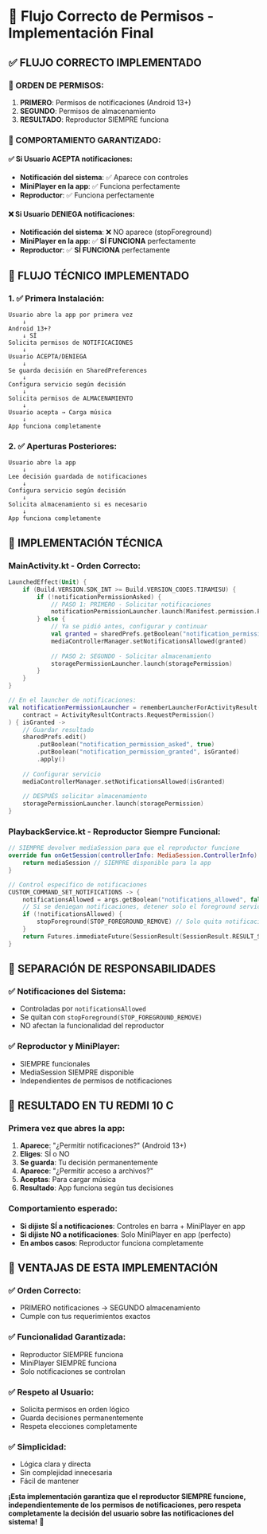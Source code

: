 # 🔔 Flujo Correcto de Permisos - Implementación Final

## ✅ **FLUJO CORRECTO IMPLEMENTADO**

### **🎯 ORDEN DE PERMISOS:**
1. **PRIMERO**: Permisos de notificaciones (Android 13+)
2. **SEGUNDO**: Permisos de almacenamiento
3. **RESULTADO**: Reproductor SIEMPRE funciona

### **📱 COMPORTAMIENTO GARANTIZADO:**

#### **✅ Si Usuario ACEPTA notificaciones:**
- **Notificación del sistema**: ✅ Aparece con controles
- **MiniPlayer en la app**: ✅ Funciona perfectamente
- **Reproductor**: ✅ Funciona perfectamente

#### **❌ Si Usuario DENIEGA notificaciones:**
- **Notificación del sistema**: ❌ NO aparece (stopForeground)
- **MiniPlayer en la app**: ✅ **SÍ FUNCIONA** perfectamente
- **Reproductor**: ✅ **SÍ FUNCIONA** perfectamente

## 🔄 **FLUJO TÉCNICO IMPLEMENTADO**

### **1. ✅ Primera Instalación:**
```
Usuario abre la app por primera vez
    ↓
Android 13+? 
    ↓ SÍ
Solicita permisos de NOTIFICACIONES
    ↓
Usuario ACEPTA/DENIEGA
    ↓
Se guarda decisión en SharedPreferences
    ↓
Configura servicio según decisión
    ↓
Solicita permisos de ALMACENAMIENTO
    ↓
Usuario acepta → Carga música
    ↓
App funciona completamente
```

### **2. ✅ Aperturas Posteriores:**
```
Usuario abre la app
    ↓
Lee decisión guardada de notificaciones
    ↓
Configura servicio según decisión
    ↓
Solicita almacenamiento si es necesario
    ↓
App funciona completamente
```

## 🔧 **IMPLEMENTACIÓN TÉCNICA**

### **MainActivity.kt - Orden Correcto:**
```kotlin
LaunchedEffect(Unit) {
    if (Build.VERSION.SDK_INT >= Build.VERSION_CODES.TIRAMISU) {
        if (!notificationPermissionAsked) {
            // PASO 1: PRIMERO - Solicitar notificaciones
            notificationPermissionLauncher.launch(Manifest.permission.POST_NOTIFICATIONS)
        } else {
            // Ya se pidió antes, configurar y continuar
            val granted = sharedPrefs.getBoolean("notification_permission_granted", false)
            mediaControllerManager.setNotificationsAllowed(granted)
            
            // PASO 2: SEGUNDO - Solicitar almacenamiento
            storagePermissionLauncher.launch(storagePermission)
        }
    }
}

// En el launcher de notificaciones:
val notificationPermissionLauncher = rememberLauncherForActivityResult(
    contract = ActivityResultContracts.RequestPermission()
) { isGranted ->
    // Guardar resultado
    sharedPrefs.edit()
        .putBoolean("notification_permission_asked", true)
        .putBoolean("notification_permission_granted", isGranted)
        .apply()
    
    // Configurar servicio
    mediaControllerManager.setNotificationsAllowed(isGranted)
    
    // DESPUÉS solicitar almacenamiento
    storagePermissionLauncher.launch(storagePermission)
}
```

### **PlaybackService.kt - Reproductor Siempre Funcional:**
```kotlin
// SIEMPRE devolver mediaSession para que el reproductor funcione
override fun onGetSession(controllerInfo: MediaSession.ControllerInfo): MediaSession? {
    return mediaSession // SIEMPRE disponible para la app
}

// Control específico de notificaciones
CUSTOM_COMMAND_SET_NOTIFICATIONS -> {
    notificationsAllowed = args.getBoolean("notifications_allowed", false)
    // Si se deniegan notificaciones, detener solo el foreground service
    if (!notificationsAllowed) {
        stopForeground(STOP_FOREGROUND_REMOVE) // Solo quita notificación
    }
    return Futures.immediateFuture(SessionResult(SessionResult.RESULT_SUCCESS))
}
```

## 🎯 **SEPARACIÓN DE RESPONSABILIDADES**

### **✅ Notificaciones del Sistema:**
- Controladas por `notificationsAllowed`
- Se quitan con `stopForeground(STOP_FOREGROUND_REMOVE)`
- NO afectan la funcionalidad del reproductor

### **✅ Reproductor y MiniPlayer:**
- SIEMPRE funcionales
- MediaSession SIEMPRE disponible
- Independientes de permisos de notificaciones

## 📱 **RESULTADO EN TU REDMI 10 C**

### **Primera vez que abres la app:**
1. **Aparece**: "¿Permitir notificaciones?" (Android 13+)
2. **Eliges**: SÍ o NO
3. **Se guarda**: Tu decisión permanentemente
4. **Aparece**: "¿Permitir acceso a archivos?"
5. **Aceptas**: Para cargar música
6. **Resultado**: App funciona según tus decisiones

### **Comportamiento esperado:**
- **Si dijiste SÍ a notificaciones**: Controles en barra + MiniPlayer en app
- **Si dijiste NO a notificaciones**: Solo MiniPlayer en app (perfecto)
- **En ambos casos**: Reproductor funciona completamente

## 🚀 **VENTAJAS DE ESTA IMPLEMENTACIÓN**

### **✅ Orden Correcto:**
- PRIMERO notificaciones → SEGUNDO almacenamiento
- Cumple con tus requerimientos exactos

### **✅ Funcionalidad Garantizada:**
- Reproductor SIEMPRE funciona
- MiniPlayer SIEMPRE funciona
- Solo notificaciones se controlan

### **✅ Respeto al Usuario:**
- Solicita permisos en orden lógico
- Guarda decisiones permanentemente
- Respeta elecciones completamente

### **✅ Simplicidad:**
- Lógica clara y directa
- Sin complejidad innecesaria
- Fácil de mantener

**¡Esta implementación garantiza que el reproductor SIEMPRE funcione, independientemente de los permisos de notificaciones, pero respeta completamente la decisión del usuario sobre las notificaciones del sistema!** 🎵
